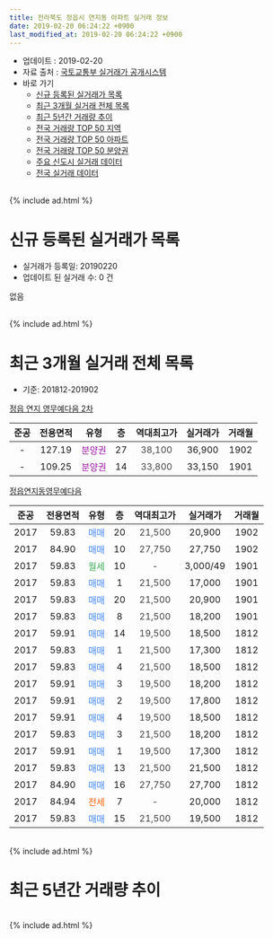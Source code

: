 ```yaml
---
title: 전라북도 정읍시 연지동 아파트 실거래 정보
date: 2019-02-20 06:24:22 +0900
last_modified_at: 2019-02-20 06:24:22 +0900
---
```


* 업데이트 : 2019-02-20
* 자료 출처 : [국토교통부 실거래가 공개시스템](http://rt.molit.go.kr)
* 바로 가기
    * [신규 등록된 실거래가 목록](#신규-등록된-실거래가-목록)
    * [최근 3개월 실거래 전체 목록](#최근-3개월-실거래-전체-목록)
    * [최근 5년간 거래량 추이](#최근-5년간-거래량-추이)
    * [전국 거래량 TOP 50 지역](https://inasie.github.io/apt-trade-info/최근-3개월-전국에서-가장-거래가-많이-발생한-지역)
    * [전국 거래량 TOP 50 아파트](https://inasie.github.io/apt-trade-info/최근-3개월-전국에서-가장-거래가-많이-발생한-아파트)
    * [전국 거래량 TOP 50 분양권](https://inasie.github.io/apt-trade-info/최근-3개월-전국에서-가장-거래가-많이-발생한-분양권)
    * [주요 신도시 실거래 데이터](https://inasie.github.io/apt-trade-info/주요-신도시)
    * [전국 실거래 데이터](https://inasie.github.io/apt-trade-info/전국)
<br>
{% include ad.html %}
<br>

# 신규 등록된 실거래가 목록
* 실거래가 등록일: 20190220
* 업데이트 된 실거래 수: 0 건

없음

<br>
{% include ad.html %}
<br>

# 최근 3개월 실거래 전체 목록
* 기준: 201812-201902


[정읍 연지 영무예다음 2차](https://search.naver.com/search.naver?query=%EC%A0%84%EB%9D%BC%EB%B6%81%EB%8F%84+%EC%A0%95%EC%9D%8D%EC%8B%9C+%EC%97%B0%EC%A7%80%EB%8F%99+%EC%A0%95%EC%9D%8D+%EC%97%B0%EC%A7%80+%EC%98%81%EB%AC%B4%EC%98%88%EB%8B%A4%EC%9D%8C+2%EC%B0%A8)

|준공|전용면적|유형|층|역대최고가|실거래가|거래월|
|:---:|:---:|:---:|:---:|:---:|:---:|:---:|
|-|127.19|<span style="color:#9C11A5">분양권</span>|27|<span style="color:#444444">38,100</span>|36,900|1902|
|-|109.25|<span style="color:#9C11A5">분양권</span>|14|<span style="color:#444444">33,800</span>|33,150|1901|

[정읍연지동영무예다음](https://search.naver.com/search.naver?query=%EC%A0%84%EB%9D%BC%EB%B6%81%EB%8F%84+%EC%A0%95%EC%9D%8D%EC%8B%9C+%EC%97%B0%EC%A7%80%EB%8F%99+%EC%A0%95%EC%9D%8D%EC%97%B0%EC%A7%80%EB%8F%99%EC%98%81%EB%AC%B4%EC%98%88%EB%8B%A4%EC%9D%8C)

|준공|전용면적|유형|층|역대최고가|실거래가|거래월|
|:---:|:---:|:---:|:---:|:---:|:---:|:---:|
|2017|59.83|<span style="color:#4285f3">매매</span>|20|<span style="color:#444444">21,500</span>|20,900|1902|
|2017|84.90|<span style="color:#4285f3">매매</span>|10|<span style="color:#444444">27,750</span>|27,750|1902|
|2017|59.83|<span style="color:#34a853">월세</span>|10|<span style="color:#444444">-</span>|3,000/49|1901|
|2017|59.83|<span style="color:#4285f3">매매</span>|1|<span style="color:#444444">21,500</span>|17,000|1901|
|2017|59.83|<span style="color:#4285f3">매매</span>|20|<span style="color:#444444">21,500</span>|20,900|1901|
|2017|59.83|<span style="color:#4285f3">매매</span>|8|<span style="color:#444444">21,500</span>|18,200|1901|
|2017|59.91|<span style="color:#4285f3">매매</span>|14|<span style="color:#444444">19,500</span>|18,500|1812|
|2017|59.83|<span style="color:#4285f3">매매</span>|1|<span style="color:#444444">21,500</span>|17,300|1812|
|2017|59.83|<span style="color:#4285f3">매매</span>|4|<span style="color:#444444">21,500</span>|18,500|1812|
|2017|59.91|<span style="color:#4285f3">매매</span>|3|<span style="color:#444444">19,500</span>|18,200|1812|
|2017|59.91|<span style="color:#4285f3">매매</span>|2|<span style="color:#444444">19,500</span>|17,800|1812|
|2017|59.91|<span style="color:#4285f3">매매</span>|4|<span style="color:#444444">19,500</span>|18,500|1812|
|2017|59.83|<span style="color:#4285f3">매매</span>|3|<span style="color:#444444">21,500</span>|18,200|1812|
|2017|59.91|<span style="color:#4285f3">매매</span>|1|<span style="color:#444444">19,500</span>|17,300|1812|
|2017|59.83|<span style="color:#4285f3">매매</span>|13|<span style="color:#444444">21,500</span>|21,500|1812|
|2017|84.90|<span style="color:#4285f3">매매</span>|16|<span style="color:#444444">27,750</span>|27,700|1812|
|2017|84.94|<span style="color:#ff5a00">전세</span>|7|<span style="color:#444444">-</span>|20,000|1812|
|2017|59.83|<span style="color:#4285f3">매매</span>|15|<span style="color:#444444">21,500</span>|19,500|1812|


<br>
{% include ad.html %}
<br>

# 최근 5년간 거래량 추이


<div style="width:100%;">
    <canvas id="deal_progress" height="200"></canvas>
</div>

<script>
new Chart(document.getElementById("deal_progress"), {
    type: 'line',
    data: {
        labels: ['201402','201403','201404','201405','201406','201407','201408','201409','201410','201411','201412','201501','201502','201503','201504','201505','201506','201507','201508','201509','201510','201511','201512','201601','201602','201603','201604','201605','201606','201607','201608','201609','201610','201611','201612','201701','201702','201703','201704','201705','201706','201707','201708','201709','201710','201711','201712','201801','201802','201803','201804','201805','201806','201807','201808','201809','201810','201811','201812','201901','201902'],
        datasets: [{
            label: '매매',
            pointRadius: 1,
            data: [5, 10, 26, 5, 11, 5, 21, 31, 30, 17, 15, 16, 8, 11, 0, 1, 1, 1, 0, 1, 2, 0, 0, 1, 0, 1, 1, 1, 1, 0, 1, 0, 0, 3, 3, 0, 3, 2, 2, 0, 1, 6, 9, 3, 5, 9, 6, 6, 12, 6, 9, 4, 9, 6, 5, 6, 9, 2, 11, 4, 3],
            borderColor: "rgba(255, 201, 14, 1)",
            backgroundColor: "rgba(255, 201, 14, 0.5)",
            fill: false,
            lineTension: 0
        },{
            label: '전월세',
            pointRadius: 1,
            data: [0, 0, 0, 0, 2, 0, 0, 0, 0, 0, 0, 0, 0, 1, 0, 0, 0, 0, 0, 0, 0, 1, 0, 0, 0, 0, 0, 0, 0, 0, 0, 0, 0, 0, 0, 0, 1, 0, 2, 2, 8, 22, 7, 7, 13, 10, 8, 3, 0, 6, 1, 3, 2, 1, 0, 0, 1, 1, 1, 1, 0],
            borderColor: "rgba(0, 141, 185, 1)",
            backgroundColor: "rgba(0, 141, 185, 0.5)",
            fill: false,
            lineTension: 0
        }
        ]
    },
    options: {
        responsive: true,
        title: {
            display: false
        },
        tooltips: {
            mode: 'index',
            intersect: false
        },
        hover: {
            mode: 'nearest',
            intersect: true
        },
        scales: {
            xAxes: [{
                display: true,
                scaleLabel: {
                    display: true,
                    labelString: '년/월'
                }
            }],
            yAxes: [{
                display: true,
                ticks: {
                    suggestedMin: 0,
                },
                scaleLabel: {
                    display: true,
                    labelString: '실거래 수'
                }
            }]
        }
    }
});

</script>


<br>
{% include ad.html %}
<br>

